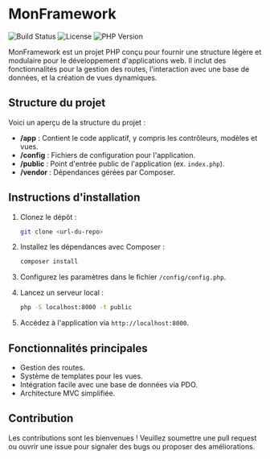 # MonFramework

![Build Status](https://img.shields.io/badge/build-passing-brightgreen)
![License](https://img.shields.io/badge/license-MIT-blue)
![PHP Version](https://img.shields.io/badge/php-%3E%3D7.4-8892BF)

MonFramework est un projet PHP conçu pour fournir une structure légère et modulaire pour le développement d'applications web. Il inclut des fonctionnalités pour la gestion des routes, l'interaction avec une base de données, et la création de vues dynamiques.

## Structure du projet

Voici un aperçu de la structure du projet :
- **/app** : Contient le code applicatif, y compris les contrôleurs, modèles et vues.
- **/config** : Fichiers de configuration pour l'application.
- **/public** : Point d'entrée public de l'application (ex. `index.php`).
- **/vendor** : Dépendances gérées par Composer.

## Instructions d'installation

1. Clonez le dépôt :
   ```bash
   git clone <url-du-repo>
   ```

2. Installez les dépendances avec Composer :
   ```bash
   composer install
   ```

3. Configurez les paramètres dans le fichier `/config/config.php`.

4. Lancez un serveur local :
   ```bash
   php -S localhost:8000 -t public
   ```

5. Accédez à l'application via `http://localhost:8000`.

## Fonctionnalités principales

- Gestion des routes.
- Système de templates pour les vues.
- Intégration facile avec une base de données via PDO.
- Architecture MVC simplifiée.

## Contribution

Les contributions sont les bienvenues ! Veuillez soumettre une pull request ou ouvrir une issue pour signaler des bugs ou proposer des améliorations.
